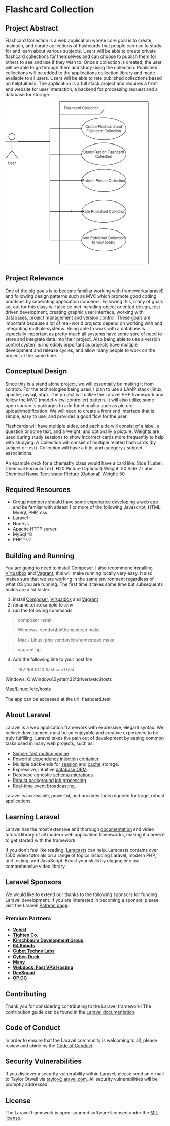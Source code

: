 # Flashcard Collection

## Project Abstract
Flashcard Collection is a web application whose core goal is to create, maintain, and curate collections of flashcards that people can use to study for and learn about various subjects. Users will be able to create private flashcard collections for themselves and can choose to publish them for others to see and use if they wish to. Once a collection is created, the user will be able to go through them and study using the collection. Published collections will be added to the applications collection library and made available to all users. Users will be able to rate published collections based on helpfulness. The application is a full stack project and requires a front end website for user interaction, a backend for processing request and a database for storage. 

![Use Case Image](RishirPatel_FlashcardCollection.png)

## Project Relevance
One of the big goals is to become familiar working with frameworks(laravel) and following design patterns such as MVC which promote good coding practices by seperating application concerns. Following this, many of goals set out for this class will also be met including object oriented design, test driven development, creating graphic user interface, working with databases, project management and version control. These goals are important because a lot of real-world projects depend on working with and integrating multiple systems. Being able to work with a database is especially important as pretty much all systems have some sore of need to store and integrate data into their project. Also being able to use a version control system is incredibly important as projects have multiple development and release cycles, and allow many people to work on the project at the same time.

## Conceptual Design
Since this is a stand alone project, we will essentially be making it from scratch. For the technologies being used, I plan to use a LAMP stack (linux, apache, mysql, php). The project will utilize the Laravel PHP framework and follow the MVC (model-view-controller) pattern. It will also utilize some open source js packages to add functionality such as picture upload/modification. We will need to create a front end interface that is simple, easy to use, and provides a good flow for the user. 

Flashcards will have multiple sides, and each side will consist of a label, a question or some text, and a weight, and optionally a picture. Weights are used during study sessions to show incorrect cards more frequently to help with studying.
A Collection will consist of multiple related flashcards (by subject or test). Collection will have a title, and category / subject associations.

An example deck for a chemistry class would have a card like:
Side 1
Label: Chemical Formula
Text: H20
Picture (Optional)
Weight: 50
Side 2
Label: Chemical Name
Text: water
Picture (Optional)
Weight: 50

## Required Resources
- Group members should have some experience developing a web app and be familar with atleast 1 or more of the following Javascript, HTML, MySql, PHP, css.
- Laravel
- Node.js 
- Apache HTTP server
- MySql ^8
- PHP ^7.2

## Building and Running
You are going to need to install [Composer](https://getcomposer.org/download/). 
I also recommend installing [Virtualbox](https://www.virtualbox.org/wiki/Downloads) and [Vagrant](https://www.vagrantup.com/downloads.html), this will make running locally very easy. 
It also makes sure that we are working in the same environment regardless of what OS you are running.
The first time it takes some time but subsequents builds are a lot faster.

1. install [Composer](https://getcomposer.org/download/), [Virtualbox](https://www.virtualbox.org/wiki/Downloads) and [Vagrant](https://www.vagrantup.com/downloads.html)
2. rename .env.example to .env
3. run the following commands
> composer install.

> Windows: 
> vendor\bin\homestead make

> Mac / Linux: 
> php vendor/bin/homestead make

> vagrant up

4. Add the following line to your host file
> 192.168.10.10 flashcard.test

Windows: C:\Windows\System32\drivers\etc\hosts

Mac/Linux: /etc/hosts

The app can be accessed at the url: flashcard.test

## About Laravel

Laravel is a web application framework with expressive, elegant syntax. We believe development must be an enjoyable and creative experience to be truly fulfilling. Laravel takes the pain out of development by easing common tasks used in many web projects, such as:

- [Simple, fast routing engine](https://laravel.com/docs/routing).
- [Powerful dependency injection container](https://laravel.com/docs/container).
- Multiple back-ends for [session](https://laravel.com/docs/session) and [cache](https://laravel.com/docs/cache) storage.
- Expressive, intuitive [database ORM](https://laravel.com/docs/eloquent).
- Database agnostic [schema migrations](https://laravel.com/docs/migrations).
- [Robust background job processing](https://laravel.com/docs/queues).
- [Real-time event broadcasting](https://laravel.com/docs/broadcasting).

Laravel is accessible, powerful, and provides tools required for large, robust applications.

## Learning Laravel

Laravel has the most extensive and thorough [documentation](https://laravel.com/docs) and video tutorial library of all modern web application frameworks, making it a breeze to get started with the framework.

If you don't feel like reading, [Laracasts](https://laracasts.com) can help. Laracasts contains over 1500 video tutorials on a range of topics including Laravel, modern PHP, unit testing, and JavaScript. Boost your skills by digging into our comprehensive video library.

## Laravel Sponsors

We would like to extend our thanks to the following sponsors for funding Laravel development. If you are interested in becoming a sponsor, please visit the Laravel [Patreon page](https://patreon.com/taylorotwell).

### Premium Partners

- **[Vehikl](https://vehikl.com/)**
- **[Tighten Co.](https://tighten.co)**
- **[Kirschbaum Development Group](https://kirschbaumdevelopment.com)**
- **[64 Robots](https://64robots.com)**
- **[Cubet Techno Labs](https://cubettech.com)**
- **[Cyber-Duck](https://cyber-duck.co.uk)**
- **[Many](https://www.many.co.uk)**
- **[Webdock, Fast VPS Hosting](https://www.webdock.io/en)**
- **[DevSquad](https://devsquad.com)**
- **[OP.GG](https://op.gg)**

## Contributing

Thank you for considering contributing to the Laravel framework! The contribution guide can be found in the [Laravel documentation](https://laravel.com/docs/contributions).

## Code of Conduct

In order to ensure that the Laravel community is welcoming to all, please review and abide by the [Code of Conduct](https://laravel.com/docs/contributions#code-of-conduct).

## Security Vulnerabilities

If you discover a security vulnerability within Laravel, please send an e-mail to Taylor Otwell via [taylor@laravel.com](mailto:taylor@laravel.com). All security vulnerabilities will be promptly addressed.

## License

The Laravel framework is open-sourced software licensed under the [MIT license](https://opensource.org/licenses/MIT).
